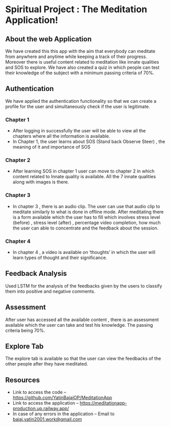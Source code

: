 # Spiritual Project : The Meditation Application!

## About the web Application
We have created this this app with the aim that everybody can meditate from anywhere and anytime while keeping a track of their progress.
 Moreover there is useful content related to meditation like innate qualities and SOS to explore.
We have also created a quiz in which people can test their knowledge of the subject with a minimum passing criteria of 70%.

## Authentication
We have applied the authentication functionality so that we can create a profile for the user and simultaneously check if the user is legitimate.

### Chapter 1
- After logging in successfully the user will be able to view all the chapters where all the information is available.
- In Chapter 1, the user learns about SOS (Stand back Observe Steer) , the meaning of it and importance of SOS

### Chapter 2
- After learning SOS in chapter 1 user can move to chapter 2 in which content related to Innate quality is available. All the 7 innate qualities along with images is there.

### Chapter 3
- In chapter 3 , there is an audio clip. The user can use that audio clip to meditate similarly to what is done in offline mode. After meditating there is a form available which the user has to fill which involves stress level (before) , stress level (after) , percentage video completion, how much the user can able to concentrate and the feedback about the session.

### Chapter 4
- In chapter 4 , a video is available on ‘thoughts’ in which the user will learn  types of thought and their significance.

## Feedback Analysis
Used LSTM for the analysis of the feedbacks given by the users to classify them into positive and negative comments.

## Assessment 
After user has accessed all the available content , there is an assessment available which the user can take and test his knowledge. The passing criteria being 70%.

## Explore Tab 
The explore tab is available so that the user can view the feedbacks of the other people after they have meditated.

## Resources
- Link to access the code – https://github.com/YatinBajajOP/MeditationApp
- Link to access the application – https://meditationapp-production.up.railway.app/
- In case of any errors in the application – Email to bajaj.yatin2001.work@gmail.com





